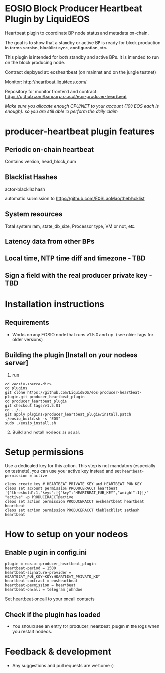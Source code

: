 # EOSIO Block Producer Heartbeat Plugin by LiquidEOS
Heartbeat plugin to coordinate BP node status and metadata on-chain. 

The goal is to show that a standby or active BP is ready for block production in terms version, blacklist sync, configuration, etc.

This plugin is intended for both standby and active BPs. it is intended to run on the block producing node.

Contract deployed at: eosheartbeat (on mainnet and on the jungle testnet)

Monitor: http://heartbeat.liquideos.com/

Repository for monitor frontend and contract: https://github.com/bancorprotocol/eos-producer-heartbeat

*Make sure you allocate enough CPU/NET to your account (100 EOS each is enough). so you are still able to perform the daily claim*

# producer-heartbeat plugin features
## Periodic on-chain heartbeat
Contains version, head_block_num

## Blacklist Hashes

actor-blacklist hash

automatic submission to https://github.com/EOSLaoMao/theblacklist

## System resources 
Total system ram, state_db_size, Processor type, VM or not, etc.

## Latency data from other BPs

## Local time, NTP time diff and timezone - TBD

## Sign a field with the real producer private key - TBD

# Installation instructions

## Requirements
- Works on any EOSIO node that runs v1.5.0 and up. (see older tags for older versions)

## Building the plugin [Install on your nodeos server]
1. run
  ```
  cd <eosio-source-dir>
  cd plugins
  git clone https://github.com/LiquidEOS/eos-producer-heartbeat-plugin.git producer_heartbeat_plugin
  cd producer_heartbeat_plugin
  git checkout tags/v1.5.01
  cd ../..
  git apply plugins/producer_heartbeat_plugin/install.patch
  ./eosio_build.sh -s "EOS"
  sudo ./eosio_install.sh
  ```
2. Build and install nodeos as usual.

# Setup permissions 
Use a dedicated key for this action. This step is not mandatory (especially on testnets), you can use your active key instead and set ```heartbeat-permission = active```

```
cleos create key # HEARTBEAT_PRIVATE_KEY and HEARTBEAT_PUB_KEY 
cleos set account permission PRODUCERACCT heartbeat '{"threshold":1,"keys":[{"key":"HEARTBEAT_PUB_KEY","weight":1}]}' "active" -p PRODUCERACCT@active
cleos set action permission PRODUCERACCT eosheartbeat heartbeat heartbeat
cleos set action permission PRODUCERACCT theblacklist sethash heartbeat
```
# How to setup on your nodeos

## Enable plugin in config.ini

```
plugin = eosio::producer_heartbeat_plugin
heartbeat-period = 1500
heartbeat-signature-provider = HEARTBEAT_PUB_KEY=KEY:HEARTBEAT_PRIVATE_KEY
heartbeat-contract = eosheartbeat
heartbeat-permission = heartbeat
heartbeat-oncall = telegram:johndoe
 ```

Set heartbeat-oncall to your oncall contacts
 
## Check if the plugin has loaded
- You should see an entry for producer_heartbeat_plugin in the logs when you restart nodeos. 

# Feedback & development
- Any suggestions and pull requests are welcome :)
